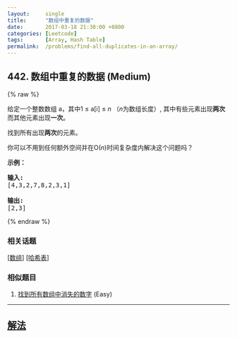 ```yaml
---
layout:     single
title:      "数组中重复的数据"
date:       2017-03-18 21:30:00 +0800
categories: [Leetcode]
tags:       [Array, Hash Table]
permalink:  /problems/find-all-duplicates-in-an-array/
---
```


## 442. 数组中重复的数据 (Medium)

{% raw %}

<p>给定一个整数数组 a，其中1 &le; a[i] &le; <em>n</em> （<em>n</em>为数组长度）, 其中有些元素出现<strong>两次</strong>而其他元素出现<strong>一次</strong>。</p>

<p>找到所有出现<strong>两次</strong>的元素。</p>

<p>你可以不用到任何额外空间并在O(<em>n</em>)时间复杂度内解决这个问题吗？</p>

<p><strong>示例：</strong></p>

<pre>
<strong>输入:</strong>
[4,3,2,7,8,2,3,1]

<strong>输出:</strong>
[2,3]
</pre>

{% endraw %}

### 相关话题
  [[数组](https://github.com/awesee/leetcode/tree/main/tag/array/README.md)]
  [[哈希表](https://github.com/awesee/leetcode/tree/main/tag/hash-table/README.md)]

### 相似题目
  1. [找到所有数组中消失的数字](/problems/find-all-numbers-disappeared-in-an-array) (Easy)

---

## [解法](https://github.com/awesee/leetcode/tree/main/problems/find-all-duplicates-in-an-array)
